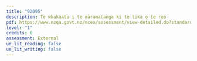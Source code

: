 ```yaml
---
title: "92095"
description: Te whakaatu i te māramatanga ki te tika o te reo
pdf: https://www.nzqa.govt.nz/ncea/assessment/view-detailed.do?standardNumber=92095
level: "1"
credits: 6
assessment: External
ue_lit_reading: false
ue_lit_writing: false
---
```

